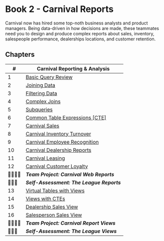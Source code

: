 # Book 2 - Carnival Reports

Carnival now has hired some top-noth business analysts and product managers. Being data-driven in how decisions are made, these teammates need you to design and produce complex reports about sales, inventory, salespeople performance, dealerships locations, and customer retention.

## Chapters

| #  | Carnival Reporting &amp; Analysis |
|--|--|
| 1 | [Basic Query Review](./chapters/QUERY_REVIEW.md) |
| 2 | [Joining Data](./chapters/JOIN_OVERVIEW.md) |
| 3 | [Filtering Data](./chapters/WHERE_CLAUSES.md) |
| 4 | [Complex Joins](./chapters/COMPLEX_QUERIES.md) |
| 5 | [Subqueries](./chapters/SUBQUERY.md) |
| 6 | [Common Table Expressions [CTE]](./chapters/CTE.md) |
| 7 | [Carnival Sales](./chapters/SALES.md) |
| 8 | [Carnival Inventory Turnover](./chapters/INVENTORY.md) |
| 9 | [Carnival Employee Recognition](./chapters/EMPLOYEES.md) |
| 10 | [Carnival Dealership Reports](./chapters/DEALERSHIPS.md) |
| 11 | [Carnival Leasing](./chapters/LEASING.md) |
| 12 | [Carnival Customer Loyalty](./chapters/CUSTOMERS.md) |
| 👨‍👨‍👦‍👦 | **_Team Project: Carnival Web Reports_** |
| 👩🏾‍🎓 | **_Self-Assessment: The League Reports_** |
| 13 | [Virtual Tables with Views](./chapters/VIEWS.md) |
| 14 | [Views with CTEs](./chapters/CTE_VIEWS.md) |
| 15 | [Dealership Sales View](./chapters/DEALER_VIEW.md) |
| 16 | [Salesperson Sales View](./chapters/SALESPERSON_VIEW.md) |
| 👨‍👨‍👦‍👦 | **_Team Project: Carnival Report Views_** |
| 👩🏾‍🎓 | **_Self-Assessment: The League Views_** |